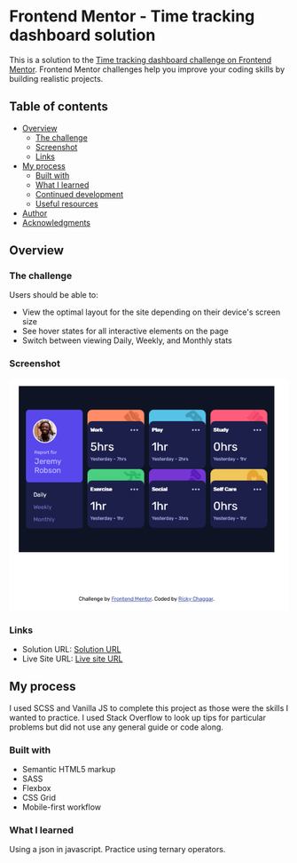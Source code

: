 # Frontend Mentor - Time tracking dashboard solution

This is a solution to the [Time tracking dashboard challenge on Frontend Mentor](https://www.frontendmentor.io/challenges/time-tracking-dashboard-UIQ7167Jw). Frontend Mentor challenges help you improve your coding skills by building realistic projects. 

## Table of contents

- [Overview](#overview)
  - [The challenge](#the-challenge)
  - [Screenshot](#screenshot)
  - [Links](#links)
- [My process](#my-process)
  - [Built with](#built-with)
  - [What I learned](#what-i-learned)
  - [Continued development](#continued-development)
  - [Useful resources](#useful-resources)
- [Author](#author)
- [Acknowledgments](#acknowledgments)

## Overview

### The challenge

Users should be able to:

- View the optimal layout for the site depending on their device's screen size
- See hover states for all interactive elements on the page
- Switch between viewing Daily, Weekly, and Monthly stats

### Screenshot

![Completed Time-Tracker Screenshot](./images/FEM-Time-Tracker-Screenshot.png)

### Links

- Solution URL: [Solution URL](https://github.com/Ricksoc/fem-time-tracker)
- Live Site URL: [Live site URL](https://ricksoc.github.io/fem-time-tracker/)

## My process

I used SCSS and Vanilla JS to complete this project as those were the skills I wanted to practice. I used Stack Overflow to look up tips for particular problems but did not use any general guide or code along.

### Built with

- Semantic HTML5 markup
- SASS
- Flexbox
- CSS Grid
- Mobile-first workflow

### What I learned

Using a json in javascript.
Practice using ternary operators.
